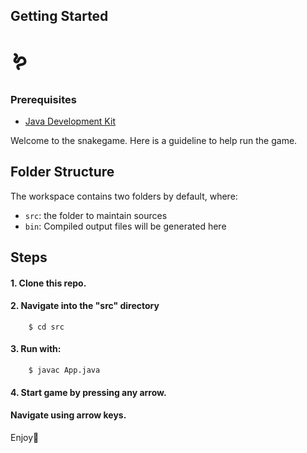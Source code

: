 ## Getting Started 


# 🪱


### Prerequisites
- [Java Development Kit](https://www.oracle.com/java/technologies/downloads/) 

Welcome to the snakegame. Here is a guideline to help run the game. 

## Folder Structure

The workspace contains two folders by default, where:

- `src`: the folder to maintain sources
-  `bin`: Compiled output files will be generated here

## Steps

#### 1. Clone this repo.

#### 2. Navigate into the "src" directory
        $ cd src

#### 3. Run with: 
        $ javac App.java
 
#### 4. Start game by pressing any arrow. 
####    Navigate using arrow keys. 
                

Enjoy🤟


